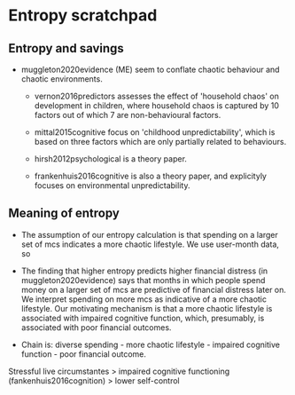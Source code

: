 # Entropy scratchpad

## Entropy and savings

- muggleton2020evidence (ME) seem to conflate chaotic behaviour and chaotic
  environments. 

  - vernon2016predictors assesses the effect of 'household chaos' on
  development in children, where household chaos is captured by
  10 factors out of which 7 are non-behavioural factors.

  - mittal2015cognitive focus on 'childhood unpredictability', which is based
  on three factors which are only partially related to behaviours.

  - hirsh2012psychological is a theory paper.

  - frankenhuis2016cognitive is also a theory paper, and explicityly focuses on
  environmental unpredictability.





## Meaning of entropy

- The assumption of our entropy calculation is that spending on a larger set of
  mcs indicates a more chaotic lifestyle. We use user-month data, so

- The finding that higher entropy predicts higher financial distress (in
  muggleton2020evidence) says that months in which people spend money on a
  larger set of mcs are predictive of financial distress later on. We interpret
  spending on more mcs as indicative of a more chaotic lifestyle. Our
  motivating mechanism is that a more chaotic lifestyle is associated with
  impaired cognitive function, which, presumably, is associated with poor
  financial outcomes.

- Chain is: diverse spending - more chaotic lifestyle - impaired cognitive
  function - poor financial outcome.



Stressful live circumstantes > impaired cognitive functioning
(fankenhuis2016cognition) > lower self-control 
